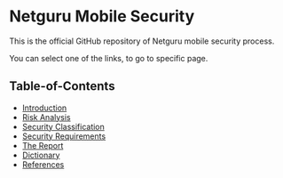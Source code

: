 # Netguru Mobile Security
This is the official GitHub repository of Netguru mobile security process.

You can select one of the links, to go to specific page.

## Table-of-Contents

- [Introduction](Pages/01.Introduction.md)
- [Risk Analysis](Pages/02.Risk_Analysis.md)
- [Security Classification](Pages/03.Security_Classification.md)
- [Security Requirements](Pages/04.Security_Requirements.md)
- [The Report](Pages/05.The_Report.md)
- [Dictionary](Pages/06.Dictionary.md)
- [References](Pages/07.References.md)
